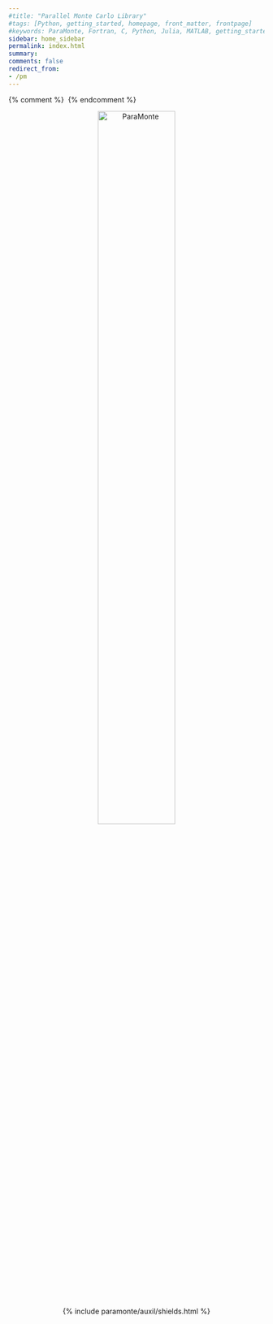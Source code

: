 ```yaml
---
#title: "Parallel Monte Carlo Library"
#tags: [Python, getting_started, homepage, front_matter, frontpage]
#keywords: ParaMonte, Fortran, C, Python, Julia, MATLAB, getting_started, homepage, front_matter, frontpage
sidebar: home_sidebar
permalink: index.html
summary:
comments: false
redirect_from:
- /pm
---
```


{% comment %}
    <a href="" target="_blank"><img src="" alt="" /></a>
{% endcomment %}

<div style="display:block;text-align:center;">
    <figure>
        <a href="{{site.baseurl}}/overview/preface/">
            <img src = "{{site.baseurl}}/images/paramonte.png" alt = "ParaMonte" style="width:60%;">
        </a>
    </figure>
    {% include paramonte/auxil/shields.html %}
</div>
  
<br>

